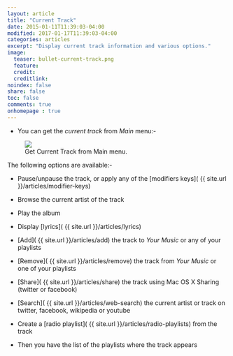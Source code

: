 ```yaml
---
layout: article
title: "Current Track"
date: 2015-01-11T11:39:03-04:00
modified: 2017-01-17T11:39:03-04:00
categories: articles
excerpt: "Display current track information and various options."
image:
  teaser: bullet-current-track.png
  feature:
  credit: 
  creditlink:
noindex: false
share: false
toc: false
comments: true
onhomepage : true
---
```


* You can get the _current track_ from *Main* menu:-

<figure>
	<img src="{{ site.url }}/images/current-track1.jpg">
	<figcaption>Get Current Track from Main menu.</figcaption>
</figure>

The following options are available:-

* Pause/unpause the track, or apply any of the [modifiers keys]( {{ site.url }}/articles/modifier-keys)

* Browse the current artist of the track

* Play the album

* Display [lyrics]( {{ site.url }}/articles/lyrics)

* [Add]( {{ site.url }}/articles/add) the track to _Your Music_ or any of your playlists

* [Remove]( {{ site.url }}/articles/remove) the track from _Your Music_ or one of your playlists

* [Share]( {{ site.url }}/articles/share) the track using Mac OS X Sharing (twitter or facebook)

* [Search]( {{ site.url }}/articles/web-search) the current artist or track on twitter, facebook, wikipedia or youtube

* Create a [radio playlist]( {{ site.url }}/articles/radio-playlists) from the track

* Then you have the list of the playlists where the track appears

